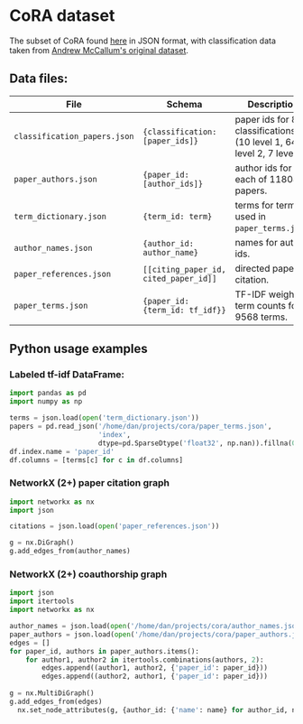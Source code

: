 # CoRA dataset
The subset of CoRA found [here](https://sites.google.com/site/semanticbasedregularization/home/software/experiments_on_cora) in JSON format, 
with classification data taken from [Andrew McCallum's original dataset](https://people.cs.umass.edu/~mccallum/data.html).

## Data files:
| File                         |  Schema                               |Description                                                                                          |
|------------------------------|---------------------------------------|----------------------------------------------------------------------|
| `classification_papers.json` | `{classification: [paper_ids]}`       | paper ids for 81 classifications (10 level 1, 64 level 2, 7 level 3) |
| `paper_authors.json`         | `{paper_id: [author_ids]}`            | author ids for each of 11804 papers.                                 |
| `term_dictionary.json`       | `{term_id: term}`                     | terms for term ids used in `paper_terms.json`.                       |
| `author_names.json`          | `{author_id: author_name}`            | names for author ids.                                                |
| `paper_references.json`      | `[[citing_paper_id, cited_paper_id]]` | directed paper citation.                                             |
| `paper_terms.json`           | `{paper_id: {term_id: tf_idf}}`       | TF-IDF weighted term counts for 9568 terms.                          |

## Python usage examples
### Labeled tf-idf DataFrame:
```python
import pandas as pd
import numpy as np

terms = json.load(open('term_dictionary.json'))
papers = pd.read_json('/home/dan/projects/cora/paper_terms.json',
                      'index',
                      dtype=pd.SparseDtype('float32', np.nan)).fillna(0).astype(pd.SparseDtype('float32', 0))
df.index.name = 'paper_id'
df.columns = [terms[c] for c in df.columns]
```

### NetworkX (2+) paper citation graph
```python
import networkx as nx
import json

citations = json.load(open('paper_references.json'))

g = nx.DiGraph()
g.add_edges_from(author_names)
```
### NetworkX (2+) coauthorship graph
```python
import json
import itertools
import networkx as nx

author_names = json.load(open('/home/dan/projects/cora/author_names.json'))
paper_authors = json.load(open('/home/dan/projects/cora/paper_authors.json'))
edges = []
for paper_id, authors in paper_authors.items():
    for author1, author2 in itertools.combinations(authors, 2):
        edges.append((author1, author2, {'paper_id': paper_id}))
        edges.append((author2, author1, {'paper_id': paper_id}))
        
g = nx.MultiDiGraph()
g.add_edges_from(edges)
  nx.set_node_attributes(g, {author_id: {'name': name} for author_id, name in author_names.items() if author_id in g})
```
